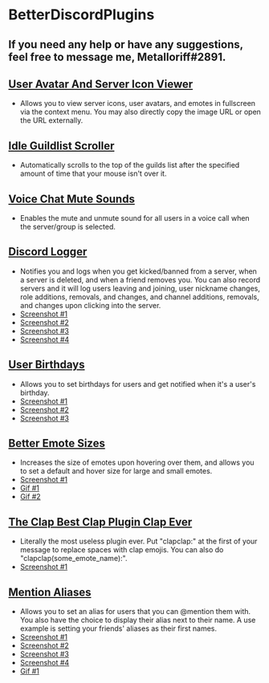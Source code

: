 # BetterDiscordPlugins


## If you need any help or have any suggestions, feel free to message me, Metalloriff#2891.


## [User Avatar And Server Icon Viewer](https://github.com/Metalloriff/BetterDiscordPlugins/blob/master/AvatarIconViewer.plugin.js)
- Allows you to view server icons, user avatars, and emotes in fullscreen via the context menu. You may also directly copy the image URL or open the URL externally.

## [Idle Guildlist Scroller](https://github.com/Metalloriff/BetterDiscordPlugins/blob/master/IdleGuildlistScroller.plugin.js)
- Automatically scrolls to the top of the guilds list after the specified amount of time that your mouse isn't over it.

## [Voice Chat Mute Sounds](https://github.com/Metalloriff/BetterDiscordPlugins/blob/master/VCMuteSounds.plugin.js)
- Enables the mute and unmute sound for all users in a voice call when the server/group is selected.

## [Discord Logger](https://github.com/Metalloriff/BetterDiscordPlugins/blob/master/DiscordLogger.plugin.js)
- Notifies you and logs when you get kicked/banned from a server, when a server is deleted, and when a friend removes you. You can also record servers and it will log users leaving and joining, user nickname changes, role additions, removals, and changes, and channel additions, removals, and changes upon clicking into the server.
- [Screenshot #1](https://i.imgur.com/wVt6zOB.jpg)
- [Screenshot #2](https://i.imgur.com/f5b80tn.png)
- [Screenshot #3](https://i.imgur.com/fLyTYZh.png)
- [Screenshot #4](https://i.imgur.com/zxkjGMQ.png)

## [User Birthdays](https://github.com/Metalloriff/BetterDiscordPlugins/blob/master/UserBirthdays.plugin.js)
- Allows you to set birthdays for users and get notified when it's a user's birthday.
- [Screenshot #1](https://i.imgur.com/ZhLPwqV.png)
- [Screenshot #2](https://i.imgur.com/vuzlwX7.png)
- [Screenshot #3](https://i.imgur.com/dAeQgUj.png)

## [Better Emote Sizes](https://github.com/Metalloriff/BetterDiscordPlugins/blob/master/BetterEmoteSizes.plugin.js)
- Increases the size of emotes upon hovering over them, and allows you to set a default and hover size for large and small emotes.
- [Screenshot #1](https://i.imgur.com/ms1inZd.jpg)
- [Gif #1](https://i.imgur.com/4AQh4xm.gifv)
- [Gif #2](https://i.imgur.com/dZvWG0c.gif)

## [The Clap Best Clap Plugin Clap Ever](https://github.com/Metalloriff/BetterDiscordPlugins/blob/master/TheClapBestClapPluginClapEver.plugin.js)
- Literally the most useless plugin ever. Put "clapclap:" at the first of your message to replace spaces with clap emojis. You can also do "clapclap(some_emote_name):".
- [Screenshot #1](https://i.imgur.com/6u5yQdI.png)

## [Mention Aliases](https://github.com/Metalloriff/BetterDiscordPlugins/blob/master/MentionAliases.plugin.js)
- Allows you to set an alias for users that you can @mention them with. You also have the choice to display their alias next to their name. A use example is setting your friends' aliases as their first names.
- [Screenshot #1](https://i.imgur.com/wGoRS7I.png)
- [Screenshot #2](https://i.imgur.com/stsKoxy.png)
- [Screenshot #3](https://i.imgur.com/bEiJBk9.png)
- [Screenshot #4](https://i.imgur.com/0eXNkPu.png)
- [Gif #1](https://i.imgur.com/XWvCHWt.gif)
